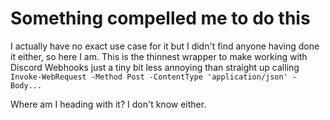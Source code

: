# Something compelled me to do this

I actually have no exact use case for it but I didn't find anyone having done it either, so here I am.
This is the thinnest wrapper to make working with Discord Webhooks just a tiny bit less annoying than straight up calling `Invoke-WebRequest -Method Post -ContentType 'application/json' -Body...`


Where am I heading with it? I don't know either.

